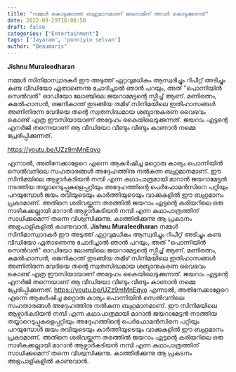 ```yaml
---
title: "നമ്മൾ കൊടുക്കാത്ത ബഹുമാനമാണ് ജയറാമിന് അവർ കൊടുക്കുന്നത്"
date: 2022-09-29T16:08:50
draft: false
categories: ["Entertainment"]
tags: ['Jayaram', 'ponniyin selvan']
author: "Beaumaris"
---
```


<strong>Jishnu Muraleedharan</strong>

നമ്മൾ സിനിമാസ്വാദകർ ഈ അടുത്ത് ഏറ്റവുമധികം ആസ്വദിച്ചും റിപീറ്റ് അടിച്ചും കണ്ട വീഡിയോ ഏതാണെന്നു ചോദിച്ചാൽ ഞാൻ പറയും, അത് "പൊന്നിയിൻ സെൽവൻ" ഓഡിയോ ലോഞ്ചിലെ ജയറാമേട്ടന്റെ സ്പീച്ച് ആണ്. മണിരത്നം, കമൽഹാസൻ, രജനികാന്ത് തുടങ്ങിയ തമിഴ് സിനിമയിലെ ഇതിഹാസങ്ങൾ അണിനിരന്ന വേദിയെ തന്റെ സ്വതസിദ്ധമായ ശബ്ദാനുകരണ വൈഭവം കൊണ്ട് എത്ര ഈസിയായാണ് അദ്ദേഹം കൈയിലെടുക്കുന്നത്. ജയറാം ഏട്ടന്റെ എനർജി തന്നെയാണ് ആ വീഡിയോ വീണ്ടും വീണ്ടും കാണാൻ നമ്മെ പ്രേരിപ്പിക്കുന്നത്.

https://youtu.be/UZz9mMnEqyo

എന്നാൽ, അതിനേക്കാളേറെ എന്നെ ആകർഷിച്ച മറ്റൊരു കാര്യം പൊന്നിയിൻ സെൽവനിലെ സഹതാരങ്ങൾ അദ്ദേഹത്തിനു നൽകുന്ന ബഹുമാനമാണ്. ഈ സിനിമയിലെ ആഴ്വാർകടിയൻ നമ്പി എന്ന കഥാപാത്രമായി മാറാൻ ജയറാമേട്ടൻ നടത്തിയ തയ്യാറെടുപ്പുകളെപ്പറ്റിയും അദ്ദേഹത്തിന്റെ പെർഫോമൻസിനെ പറ്റിയും പറയുമ്പോൾ ജയം രവിയുടെയും കാർത്തിയുടെയും വാക്കുകളിൽ ഈ ബഹുമാനം പ്രകടമാണ്. അതിനെ ശരിവയ്ക്കുന്ന തരത്തിൽ ജയറാം ഏട്ടന്റെ കരിയറിലെ ഒരു നാഴികക്കല്ലായി മാറാൻ ആഴ്വാർകടിയൻ നമ്പി എന്ന കഥാപാത്രത്തിന് സാധിക്കുമെന്ന് തന്നെ വിശ്വസിക്കുന്നു. കാത്തിരിക്കുന്നു ആ പ്രകടനം അഭ്രപാളികളിൽ കാണുവാൻ.
**Jishnu Muraleedharan** നമ്മൾ സിനിമാസ്വാദകർ ഈ അടുത്ത് ഏറ്റവുമധികം ആസ്വദിച്ചും റിപീറ്റ് അടിച്ചും കണ്ട വീഡിയോ ഏതാണെന്നു ചോദിച്ചാൽ ഞാൻ പറയും, അത് "പൊന്നിയിൻ സെൽവൻ" ഓഡിയോ ലോഞ്ചിലെ ജയറാമേട്ടന്റെ സ്പീച്ച് ആണ്. മണിരത്നം, കമൽഹാസൻ, രജനികാന്ത് തുടങ്ങിയ തമിഴ് സിനിമയിലെ ഇതിഹാസങ്ങൾ അണിനിരന്ന വേദിയെ തന്റെ സ്വതസിദ്ധമായ ശബ്ദാനുകരണ വൈഭവം കൊണ്ട് എത്ര ഈസിയായാണ് അദ്ദേഹം കൈയിലെടുക്കുന്നത്. ജയറാം ഏട്ടന്റെ എനർജി തന്നെയാണ് ആ വീഡിയോ വീണ്ടും വീണ്ടും കാണാൻ നമ്മെ പ്രേരിപ്പിക്കുന്നത്. https://youtu.be/UZz9mMnEqyo എന്നാൽ, അതിനേക്കാളേറെ എന്നെ ആകർഷിച്ച മറ്റൊരു കാര്യം പൊന്നിയിൻ സെൽവനിലെ സഹതാരങ്ങൾ അദ്ദേഹത്തിനു നൽകുന്ന ബഹുമാനമാണ്. ഈ സിനിമയിലെ ആഴ്വാർകടിയൻ നമ്പി എന്ന കഥാപാത്രമായി മാറാൻ ജയറാമേട്ടൻ നടത്തിയ തയ്യാറെടുപ്പുകളെപ്പറ്റിയും അദ്ദേഹത്തിന്റെ പെർഫോമൻസിനെ പറ്റിയും പറയുമ്പോൾ ജയം രവിയുടെയും കാർത്തിയുടെയും വാക്കുകളിൽ ഈ ബഹുമാനം പ്രകടമാണ്. അതിനെ ശരിവയ്ക്കുന്ന തരത്തിൽ ജയറാം ഏട്ടന്റെ കരിയറിലെ ഒരു നാഴികക്കല്ലായി മാറാൻ ആഴ്വാർകടിയൻ നമ്പി എന്ന കഥാപാത്രത്തിന് സാധിക്കുമെന്ന് തന്നെ വിശ്വസിക്കുന്നു. കാത്തിരിക്കുന്നു ആ പ്രകടനം അഭ്രപാളികളിൽ കാണുവാൻ.

